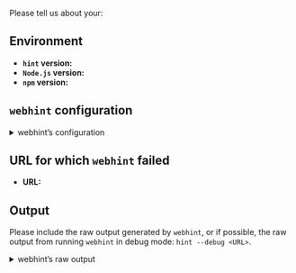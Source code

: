 <!--

This template is for bug reports. If you are reporting a bug,
please continue on. If you are here for another reason, please
see below:

1. Propose a new feature/change:

   Write a short description of your proposal with (if applicable)
   some examples of the expected behaviour.

2. If you have any questions, please stop by our chatroom:
   https://gitter.im/webhintio/Lobby

[!] Notes:

    * By leaving the following sections blank will make
      it difficult for us to troubleshoot and we may have
      to close the issue.

    * webhint adheres to the JS Foundation Code of Conduct
      https://js.foundation/community/code-of-conduct.

-->

Please tell us about your:

## Environment

<!-- You get the version numbers for the following by running:

 * hint -v
 * node -v
 * npm -v

-->

* __`hint` version:__
* __`Node.js` version:__
* __`npm` version:__

## `webhint` configuration

<details>
<summary>webhint’s configuration</summary>

<!--
Note: The `webhint` configuration may be in a file named `.hintrc`,
      or in  the `package.json` file under the `hintConfig` propery.

Paste those configurations below:
-->

```js



```

</details>

## URL for which `webhint` failed

* __URL:__

## Output

Please include the raw output generated by `webhint`, or if possible,
the raw output from running `webhint` in debug mode: `hint --debug <URL>`.

<details>
<summary>webhint’s raw output</summary>

<!-- Paste the raw output below: -->

```text



```

</details>
